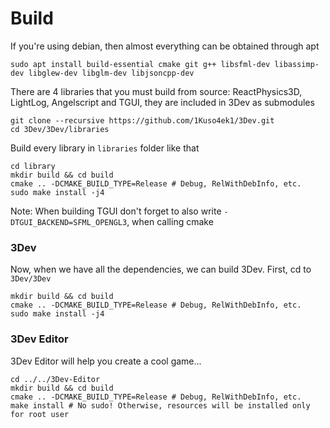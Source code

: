 # Build
If you're using debian, then almost everything can be obtained through apt
```
sudo apt install build-essential cmake git g++ libsfml-dev libassimp-dev libglew-dev libglm-dev libjsoncpp-dev
```
There are 4 libraries that you must build from source: ReactPhysics3D, LightLog, Angelscript and TGUI, they are included in 3Dev as submodules
```
git clone --recursive https://github.com/1Kuso4ek1/3Dev.git
cd 3Dev/3Dev/libraries
```
Build every library in `libraries` folder like that
```
cd library
mkdir build && cd build
cmake .. -DCMAKE_BUILD_TYPE=Release # Debug, RelWithDebInfo, etc.
sudo make install -j4
```
Note: When building TGUI don't forget to also write `-DTGUI_BACKEND=SFML_OPENGL3`, when calling cmake
### 3Dev
Now, when we have all the dependencies, we can build 3Dev. First, cd to `3Dev/3Dev`
```
mkdir build && cd build
cmake .. -DCMAKE_BUILD_TYPE=Release # Debug, RelWithDebInfo, etc.
sudo make install -j4
```
### 3Dev Editor
3Dev Editor will help you create a cool game...
```
cd ../../3Dev-Editor
mkdir build && cd build
cmake .. -DCMAKE_BUILD_TYPE=Release # Debug, RelWithDebInfo, etc.
make install # No sudo! Otherwise, resources will be installed only for root user
```

